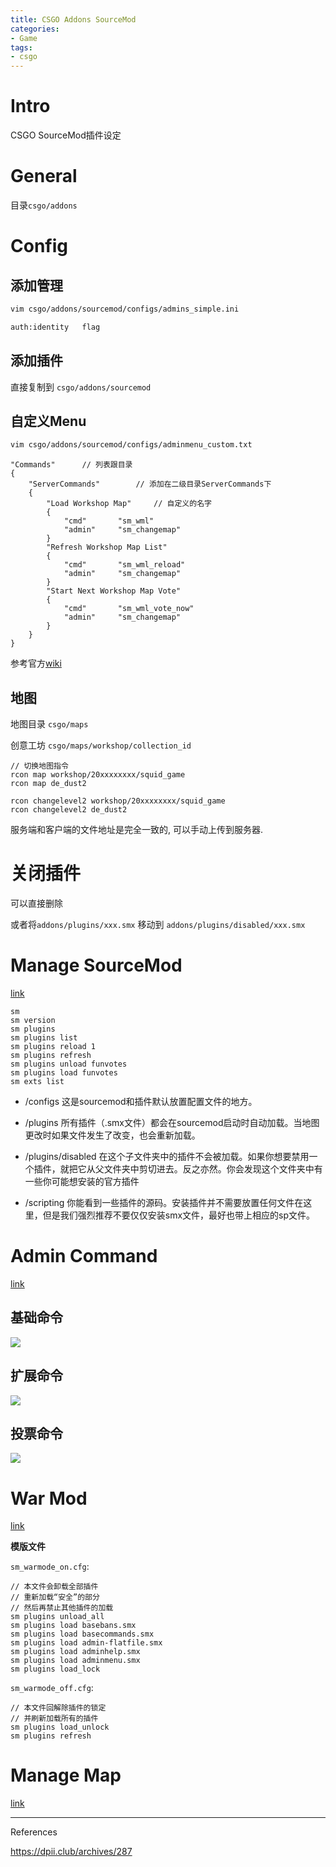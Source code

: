 ```yaml
---
title: CSGO Addons SourceMod
categories:
- Game
tags:
- csgo
---
```


# Intro

CSGO SourceMod插件设定

<!--more-->

# General

目录`csgo/addons`

# Config

## 添加管理

```sh
vim csgo/addons/sourcemod/configs/admins_simple.ini

auth:identity	flag
```

## 添加插件

直接复制到 `csgo/addons/sourcemod`

## 自定义Menu

```sh
vim csgo/addons/sourcemod/configs/adminmenu_custom.txt
```

```
"Commands"		// 列表跟目录
{
	"ServerCommands"		// 添加在二级目录ServerCommands下
	{
		"Load Workshop Map"		// 自定义的名字
		{
			"cmd"		"sm_wml"
			"admin"		"sm_changemap"
		}
		"Refresh Workshop Map List"
		{
			"cmd"		"sm_wml_reload"
			"admin"		"sm_changemap"
		}
		"Start Next Workshop Map Vote"
		{
			"cmd"		"sm_wml_vote_now"
			"admin"		"sm_changemap"
		}
	}
}
```

参考官方[wiki](http://wiki.alliedmods.net/Custom_Admin_Menu_%28SourceMod%29) 

## 地图

地图目录 `csgo/maps`

创意工坊 `csgo/maps/workshop/collection_id`

```
// 切换地图指令
rcon map workshop/20xxxxxxxx/squid_game
rcon map de_dust2

rcon changelevel2 workshop/20xxxxxxxx/squid_game
rcon changelevel2 de_dust2
```

服务端和客户端的文件地址是完全一致的, 可以手动上传到服务器.

# 关闭插件

可以直接删除

或者将`addons/plugins/xxx.smx` 移动到 `addons/plugins/disabled/xxx.smx` 

# Manage SourceMod

[link](https://wiki.alliedmods.net/Managing_your_Sourcemod_installation/zh) 

```
sm
sm version
sm plugins
sm plugins list
sm plugins reload 1
sm plugins refresh
sm plugins unload funvotes
sm plugins load funvotes
sm exts list
```

- /configs 这是sourcemod和插件默认放置配置文件的地方。

- /plugins 所有插件（.smx文件）都会在sourcemod启动时自动加载。当地图更改时如果文件发生了改变，也会重新加载。

- /plugins/disabled 在这个子文件夹中的插件不会被加载。如果你想要禁用一个插件，就把它从父文件夹中剪切进去。反之亦然。你会发现这个文件夹中有一些你可能想安装的官方插件
- /scripting 你能看到一些插件的源码。安装插件并不需要放置任何文件在这里，但是我们强烈推荐不要仅仅安装smx文件，最好也带上相应的sp文件。

# Admin Command

[link](https://wiki.alliedmods.net/Admin_Commands_(SourceMod)/zh) 

## 基础命令

![](https://blogimg-1304875656.cos.ap-hongkong.myqcloud.com//20220120025315.png)

## 扩展命令

![](https://blogimg-1304875656.cos.ap-hongkong.myqcloud.com//20220120025153.png)

## 投票命令

![](https://blogimg-1304875656.cos.ap-hongkong.myqcloud.com//20220120025419.png)

# War Mod

[link](https://wiki.alliedmods.net/War_Mode_(SourceMod)/zh) 

**模版文件**

`sm_warmode_on.cfg`:

```
// 本文件会卸载全部插件
// 重新加载“安全”的部分
// 然后再禁止其他插件的加载
sm plugins unload_all
sm plugins load basebans.smx
sm plugins load basecommands.smx
sm plugins load admin-flatfile.smx
sm plugins load adminhelp.smx
sm plugins load adminmenu.smx
sm plugins load_lock
```

`sm_warmode_off.cfg`:

```
// 本文件回解除插件的锁定
// 并刷新加载所有的插件
sm plugins load_unlock
sm plugins refresh
```

# Manage Map

[link](https://wiki.alliedmods.net/Managing_your_Sourcemod_installation/zh) 







---

References

https://dpii.club/archives/287

